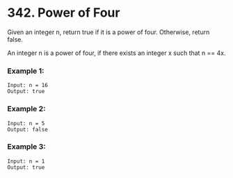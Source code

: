 # 342. Power of Four

Given an integer n, return true if it is a power of four. Otherwise, return false.

An integer n is a power of four, if there exists an integer x such that n == 4x.

### Example 1:

```
Input: n = 16
Output: true
```

### Example 2:

```
Input: n = 5
Output: false
```

### Example 3:

```
Input: n = 1
Output: true
``` 

